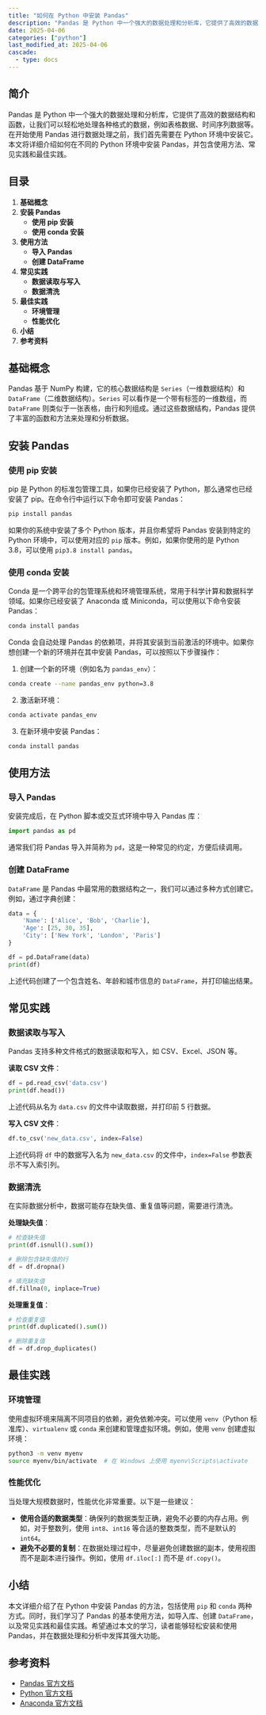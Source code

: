 ```yaml
---
title: "如何在 Python 中安装 Pandas"
description: "Pandas 是 Python 中一个强大的数据处理和分析库，它提供了高效的数据结构和函数，让我们可以轻松地处理各种格式的数据，例如表格数据、时间序列数据等。在开始使用 Pandas 进行数据处理之前，我们首先需要在 Python 环境中安装它。本文将详细介绍如何在不同的 Python 环境中安装 Pandas，并包含使用方法、常见实践和最佳实践。"
date: 2025-04-06
categories: ["python"]
last_modified_at: 2025-04-06
cascade:
  - type: docs
---
```



## 简介
Pandas 是 Python 中一个强大的数据处理和分析库，它提供了高效的数据结构和函数，让我们可以轻松地处理各种格式的数据，例如表格数据、时间序列数据等。在开始使用 Pandas 进行数据处理之前，我们首先需要在 Python 环境中安装它。本文将详细介绍如何在不同的 Python 环境中安装 Pandas，并包含使用方法、常见实践和最佳实践。

<!-- more -->
## 目录
1. **基础概念**
2. **安装 Pandas**
    - **使用 pip 安装**
    - **使用 conda 安装**
3. **使用方法**
    - **导入 Pandas**
    - **创建 DataFrame**
4. **常见实践**
    - **数据读取与写入**
    - **数据清洗**
5. **最佳实践**
    - **环境管理**
    - **性能优化**
6. **小结**
7. **参考资料**

## 基础概念
Pandas 基于 NumPy 构建，它的核心数据结构是 `Series`（一维数据结构）和 `DataFrame`（二维数据结构）。`Series` 可以看作是一个带有标签的一维数组，而 `DataFrame` 则类似于一张表格，由行和列组成。通过这些数据结构，Pandas 提供了丰富的函数和方法来处理和分析数据。

## 安装 Pandas

### 使用 pip 安装
pip 是 Python 的标准包管理工具，如果你已经安装了 Python，那么通常也已经安装了 pip。在命令行中运行以下命令即可安装 Pandas：
```bash
pip install pandas
```
如果你的系统中安装了多个 Python 版本，并且你希望将 Pandas 安装到特定的 Python 环境中，可以使用对应的 `pip` 版本。例如，如果你使用的是 Python 3.8，可以使用 `pip3.8 install pandas`。

### 使用 conda 安装
Conda 是一个跨平台的包管理系统和环境管理系统，常用于科学计算和数据科学领域。如果你已经安装了 Anaconda 或 Miniconda，可以使用以下命令安装 Pandas：
```bash
conda install pandas
```
Conda 会自动处理 Pandas 的依赖项，并将其安装到当前激活的环境中。如果你想创建一个新的环境并在其中安装 Pandas，可以按照以下步骤操作：
1. 创建一个新的环境（例如名为 `pandas_env`）：
```bash
conda create --name pandas_env python=3.8
```
2. 激活新环境：
```bash
conda activate pandas_env
```
3. 在新环境中安装 Pandas：
```bash
conda install pandas
```

## 使用方法

### 导入 Pandas
安装完成后，在 Python 脚本或交互式环境中导入 Pandas 库：
```python
import pandas as pd
```
通常我们将 Pandas 导入并简称为 `pd`，这是一种常见的约定，方便后续调用。

### 创建 DataFrame
`DataFrame` 是 Pandas 中最常用的数据结构之一，我们可以通过多种方式创建它。例如，通过字典创建：
```python
data = {
    'Name': ['Alice', 'Bob', 'Charlie'],
    'Age': [25, 30, 35],
    'City': ['New York', 'London', 'Paris']
}

df = pd.DataFrame(data)
print(df)
```
上述代码创建了一个包含姓名、年龄和城市信息的 `DataFrame`，并打印输出结果。

## 常见实践

### 数据读取与写入
Pandas 支持多种文件格式的数据读取和写入，如 CSV、Excel、JSON 等。

**读取 CSV 文件**：
```python
df = pd.read_csv('data.csv')
print(df.head())
```
上述代码从名为 `data.csv` 的文件中读取数据，并打印前 5 行数据。

**写入 CSV 文件**：
```python
df.to_csv('new_data.csv', index=False)
```
上述代码将 `df` 中的数据写入名为 `new_data.csv` 的文件中，`index=False` 参数表示不写入索引列。

### 数据清洗
在实际数据分析中，数据可能存在缺失值、重复值等问题，需要进行清洗。

**处理缺失值**：
```python
# 检查缺失值
print(df.isnull().sum())

# 删除包含缺失值的行
df = df.dropna()

# 填充缺失值
df.fillna(0, inplace=True)
```

**处理重复值**：
```python
# 检查重复值
print(df.duplicated().sum())

# 删除重复值
df = df.drop_duplicates()
```

## 最佳实践

### 环境管理
使用虚拟环境来隔离不同项目的依赖，避免依赖冲突。可以使用 `venv`（Python 标准库）、`virtualenv` 或 `conda` 来创建和管理虚拟环境。例如，使用 `venv` 创建虚拟环境：
```bash
python3 -m venv myenv
source myenv/bin/activate  # 在 Windows 上使用 myenv\Scripts\activate
```

### 性能优化
当处理大规模数据时，性能优化非常重要。以下是一些建议：
- **使用合适的数据类型**：确保列的数据类型正确，避免不必要的内存占用。例如，对于整数列，使用 `int8`、`int16` 等合适的整数类型，而不是默认的 `int64`。
- **避免不必要的复制**：在数据处理过程中，尽量避免创建数据的副本，使用视图而不是副本进行操作。例如，使用 `df.iloc[:]` 而不是 `df.copy()`。

## 小结
本文详细介绍了在 Python 中安装 Pandas 的方法，包括使用 `pip` 和 `conda` 两种方式。同时，我们学习了 Pandas 的基本使用方法，如导入库、创建 `DataFrame`，以及常见实践和最佳实践。希望通过本文的学习，读者能够轻松安装和使用 Pandas，并在数据处理和分析中发挥其强大功能。

## 参考资料
- [Pandas 官方文档](https://pandas.pydata.org/docs/)
- [Python 官方文档](https://docs.python.org/3/)
- [Anaconda 官方文档](https://docs.anaconda.com/anaconda/)